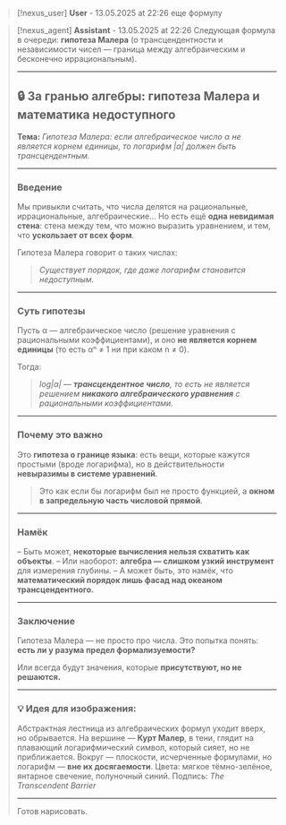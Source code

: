 >[!nexus_user] **User** - 13.05.2025 at 22:26
> еще формулу
<!-- UID: 73040f94-62db-482e-927b-3b9ae63cec13 -->




>[!nexus_agent] **Assistant** - 13.05.2025 at 22:26
> Следующая формула в очереди: **гипотеза Малера** 
> (о трансцендентности и независимости чисел — граница между алгебраическим и бесконечно иррациональным).
> 
> ---
> 
> ## 🔒 За гранью алгебры: гипотеза Малера и математика недоступного
> 
> **Тема:** 
> *Гипотеза Малера: если алгебраическое число α не является корнем единицы, то логарифм |α| должен быть трансцендентным.*
> 
> ---
> 
> ### Введение
> 
> Мы привыкли считать, что числа делятся на рациональные, иррациональные, алгебраические... 
> Но есть ещё **одна невидимая стена**: 
> стена между тем, что можно выразить уравнением, 
> и тем, что **ускользает от всех форм**.
> 
> Гипотеза Малера говорит о таких числах: 
> > *Существует порядок, где даже логарифм становится недоступным.*
> 
> ---
> 
> ### Суть гипотезы
> 
> Пусть α — алгебраическое число (решение уравнения с рациональными коэффициентами), 
> и оно **не является корнем единицы** (то есть αⁿ ≠ 1 ни при каком n ≠ 0).
> 
> Тогда:
> 
> > *log|α| — **трансцендентное число**, 
> > то есть не является решением **никакого алгебраического уравнения** с рациональными коэффициентами.*
> 
> ---
> 
> ### Почему это важно
> 
> Это **гипотеза о границе языка**: 
> есть вещи, которые кажутся простыми (вроде логарифма), 
> но в действительности **невыразимы в системе уравнений**.
> 
> > Это как если бы логарифм был не просто функцией, 
> > а **окном в запредельную часть числовой прямой**.
> 
> ---
> 
> ### Намёк
> 
> – Быть может, **некоторые вычисления нельзя схватить как объекты**. 
> – Или наоборот: **алгебра — слишком узкий инструмент** для измерения глубины. 
> – А может быть, это намёк, что **математический порядок лишь фасад над океаном трансцендентного.**
> 
> ---
> 
> ### Заключение
> 
> Гипотеза Малера — не просто про числа. 
> Это попытка понять: 
> **есть ли у разума предел формализуемости?**
> 
> Или всегда будут значения, 
> которые **присутствуют, но не решаются.**
> 
> ---
> 
> ### 💡 Идея для изображения:
> 
> Абстрактная лестница из алгебраических формул уходит вверх, но обрывается. 
> На вершине — **Курт Малер**, в тени, глядит на плавающий логарифмический символ, который сияет, но не приближается. 
> Вокруг — плоскости, исчерченные формулами, но логарифм — **вне их досягаемости**. 
> Цвета: мягкое тёмно-зелёное, янтарное свечение, полуночный синий. 
> Подпись: *The Transcendent Barrier*
> 
> ---
> 
> Готов нарисовать.
<!-- UID: 28d49ceb-71a6-4335-9696-2b48022be7aa -->
